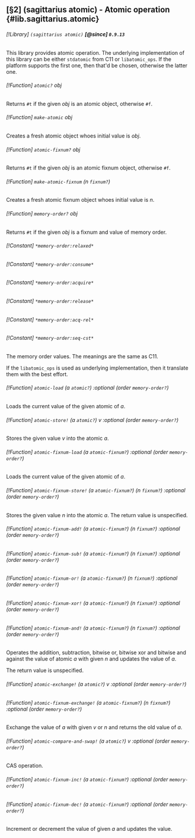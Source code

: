 [§2] (sagittarius atomic) - Atomic operation {#lib.sagittarius.atomic}
-------------

###### [!Library] `(sagittarius atomic)` **[@since] `0.9.13`**

This library provides atomic operation. The underlying implementation
of this library can be either `stdatomic` from C11 or `libatomic_ops`.
If the platform supports the first one, then that'd be chosen, otherwise
the latter one.

###### [!Function] `atomic?` _obj_

Returns `#t` if the given _obj_ is an atomic object, otherwise `#f`.

###### [!Function] `make-atomic` _obj_

Creates a fresh atomic object whoes initial value is _obj_.

###### [!Function] `atomic-fixnum?` _obj_

Returns `#t` if the given _obj_ is an atomic fixnum object, otherwise `#f`.

###### [!Function] `make-atomic-fixnum` (_n_ `fixnum?`)

Creates a fresh atomic fixnum object whoes initial value is _n_.

###### [!Function] `memory-order?` _obj_

Returns `#t` if the given _obj_ is a fixnum and value of memory order.

###### [!Constant] `*memory-order:relaxed*`
###### [!Constant] `*memory-order:consume*`
###### [!Constant] `*memory-order:acquire*`
###### [!Constant] `*memory-order:release*`
###### [!Constant] `*memory-order:acq-rel*`
###### [!Constant] `*memory-order:seq-cst*`

The memory order values. The meanings are the same as C11.

If the `libatomic_ops` is used as underlying implementation, then it
translate them with the best effort.

###### [!Function] `atomic-load` (_a_ `atomic?`) :optional (_order_ `memory-order?`)

Loads the current value of the given atomic of _a_.

###### [!Function] `atomic-store!` (_a_ `atomic?`) _v_ :optional (_order_ `memory-order?`)

Stores the given value _v_ into the atomic _a_.

###### [!Function] `atomic-fixnum-load` (_a_ `atomic-fixnum?`) :optional (_order_ `memory-order?`)

Loads the current value of the given atomic of _a_.

###### [!Function] `atomic-fixnum-store!` (_a_ `atomic-fixnum?`) (_n_ `fixnum?`) :optional (_order_ `memory-order?`)

Stores the given value _n_ into the atomic _a_.
The return value is unspecified.

###### [!Function] `atomic-fixnum-add!` (_a_ `atomic-fixnum?`) (_n_ `fixnum?`) :optional (_order_ `memory-order?`)
###### [!Function] `atomic-fixnum-sub!` (_a_ `atomic-fixnum?`) (_n_ `fixnum?`) :optional (_order_ `memory-order?`)
###### [!Function] `atomic-fixnum-or!` (_a_ `atomic-fixnum?`) (_n_ `fixnum?`) :optional (_order_ `memory-order?`)
###### [!Function] `atomic-fixnum-xor!` (_a_ `atomic-fixnum?`) (_n_ `fixnum?`) :optional (_order_ `memory-order?`)
###### [!Function] `atomic-fixnum-and!` (_a_ `atomic-fixnum?`) (_n_ `fixnum?`) :optional (_order_ `memory-order?`)

Operates the addition, subtraction, bitwise or, bitwise xor and bitwise and
against the value of atomic _a_ with given _n_ and updates the value of _a_.

The return value is unspecified.

###### [!Function] `atomic-exchange!` (_a_ `atomic?`) _v_ :optional (_order_ `memory-order?`)
###### [!Function] `atomic-fixnum-exchange!` (_a_ `atomic-fixnum?`) (_n_ `fixnum?`) :optional (_order_ `memory-order?`)

Exchange the value of _a_ with given _v_ or _n_ and returns the old value
of _a_.

###### [!Function] `atomic-compare-and-swap!` (_a_ `atomic?`) _v_ :optional (_order_ `memory-order?`)

CAS operation.

###### [!Function] `atomic-fixnum-inc!` (_a_ `atomic-fixnum?`) :optional (_order_ `memory-order?`)
###### [!Function] `atomic-fixnum-dec!` (_a_ `atomic-fixnum?`) :optional (_order_ `memory-order?`)

Increment or decrement the value of given _a_ and updates the value.
